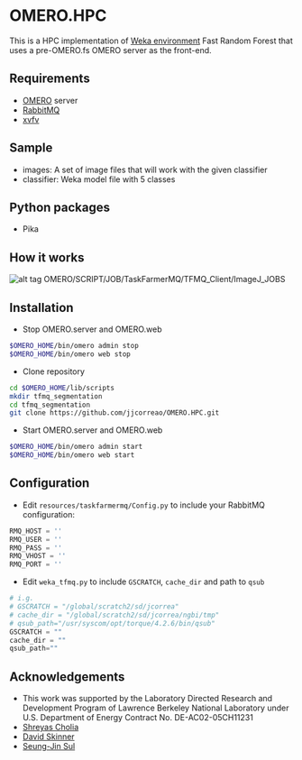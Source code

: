 

OMERO.HPC
=========

This is a HPC implementation of [Weka environment] Fast Random Forest that uses a pre-OMERO.fs OMERO server as the front-end.

Requirements
------------

  - [OMERO] server
  - [RabbitMQ]
  - [xvfv]
  
Sample
------
  - images: A set of image files that will work with the given classifier
  - classifier: Weka model file with 5 classes

Python packages
---------------
  - Pika 

How it works
------------
![alt tag](https://raw.github.com/jjcorreao/OMERO.HPC/master/readme/architecture.png)
OMERO/SCRIPT/JOB/TaskFarmerMQ/TFMQ_Client/ImageJ_JOBS


Installation
------------
  - Stop OMERO.server and OMERO.web

```sh
$OMERO_HOME/bin/omero admin stop
$OMERO_HOME/bin/omero web stop
```

  - Clone repository
  
```sh
cd $OMERO_HOME/lib/scripts
mkdir tfmq_segmentation
cd tfmq_segmentation
git clone https://github.com/jjcorreao/OMERO.HPC.git
```

  - Start OMERO.server and OMERO.web

```sh  
$OMERO_HOME/bin/omero admin start
$OMERO_HOME/bin/omero web start
```

Configuration
-------------

  - Edit ```resources/taskfarmermq/Config.py``` to include your RabbitMQ configuration:

```py
RMQ_HOST = ''
RMQ_USER = ''
RMQ_PASS = ''
RMQ_VHOST = ''
RMQ_PORT = ''
```

  - Edit ```weka_tfmq.py``` to include ```GSCRATCH```,  ```cache_dir``` and path to ```qsub```
  
```py
# i.g.
# GSCRATCH = "/global/scratch2/sd/jcorrea"
# cache_dir = "/global/scratch2/sd/jcorrea/ngbi/tmp"
# qsub_path="/usr/syscom/opt/torque/4.2.6/bin/qsub"
GSCRATCH = ""
cache_dir = ""
qsub_path=""
```

Acknowledgements
----------------
  - This work was supported by the Laboratory Directed Research and Development Program of Lawrence Berkeley National Laboratory under U.S. Department of Energy Contract No. DE-AC02-05CH11231
  - [Shreyas Cholia]
  - [David Skinner]
  - [Seung-Jin Sul]


[Seung-Jin Sul]:https://bitbucket.org/sulsj
[OMERO]:https://www.openmicroscopy.org/
[RabbitMQ]:http://www.rabbitmq.com/
[ImageJ]:http://fiji.sc
[Weka environment]:http://www.cs.waikato.ac.nz/ml/weka/
[TaskFarmerMQ]:https://github.com/jjcorreao/OMERO.HPC/tree/master/resources/taskfarmermq
[xvfv]:http://www.x.org/archive/X11R7.7/doc/man/man1/Xvfb.1.xhtml
[Shreyas Cholia]:https://github.com/shreddd
[David Skinner]:https://github.com/deskinner
